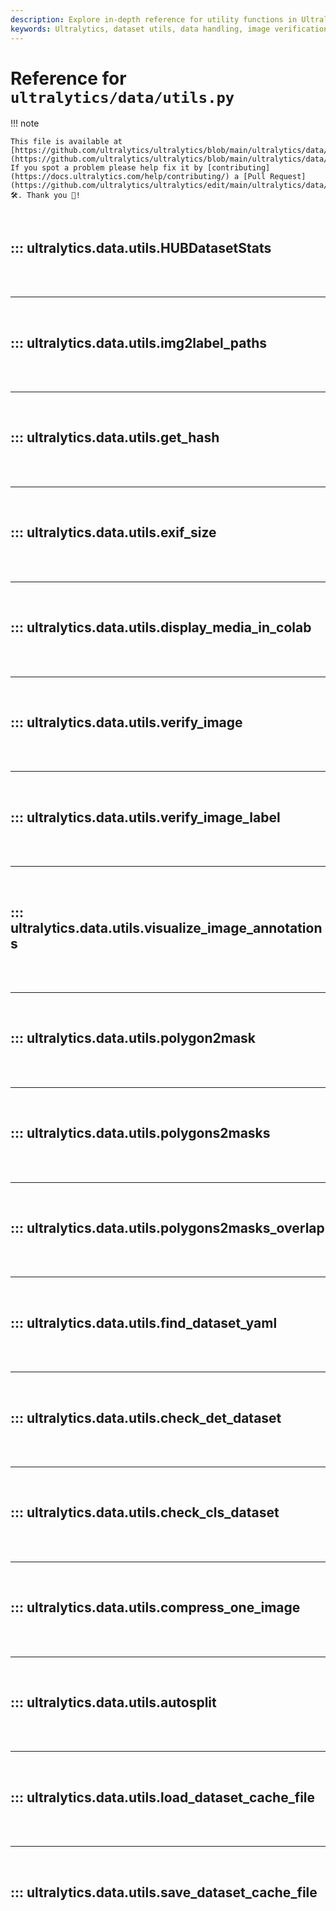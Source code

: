 ```yaml
---
description: Explore in-depth reference for utility functions in Ultralytics data module. Learn about image verification, dataset handling, and more.
keywords: Ultralytics, dataset utils, data handling, image verification, Python, data module
---
```


# Reference for `ultralytics/data/utils.py`

!!! note

    This file is available at [https://github.com/ultralytics/ultralytics/blob/main/ultralytics/data/utils.py](https://github.com/ultralytics/ultralytics/blob/main/ultralytics/data/utils.py). If you spot a problem please help fix it by [contributing](https://docs.ultralytics.com/help/contributing/) a [Pull Request](https://github.com/ultralytics/ultralytics/edit/main/ultralytics/data/utils.py) 🛠️. Thank you 🙏!

<br>

## ::: ultralytics.data.utils.HUBDatasetStats

<br><br><hr><br>

## ::: ultralytics.data.utils.img2label_paths

<br><br><hr><br>

## ::: ultralytics.data.utils.get_hash

<br><br><hr><br>

## ::: ultralytics.data.utils.exif_size

<br><br><hr><br>

## ::: ultralytics.data.utils.display_media_in_colab

<br><br><hr><br>

## ::: ultralytics.data.utils.verify_image

<br><br><hr><br>

## ::: ultralytics.data.utils.verify_image_label

<br><br><hr><br>

## ::: ultralytics.data.utils.visualize_image_annotations

<br><br><hr><br>

## ::: ultralytics.data.utils.polygon2mask

<br><br><hr><br>

## ::: ultralytics.data.utils.polygons2masks

<br><br><hr><br>

## ::: ultralytics.data.utils.polygons2masks_overlap

<br><br><hr><br>

## ::: ultralytics.data.utils.find_dataset_yaml

<br><br><hr><br>

## ::: ultralytics.data.utils.check_det_dataset

<br><br><hr><br>

## ::: ultralytics.data.utils.check_cls_dataset

<br><br><hr><br>

## ::: ultralytics.data.utils.compress_one_image

<br><br><hr><br>

## ::: ultralytics.data.utils.autosplit

<br><br><hr><br>

## ::: ultralytics.data.utils.load_dataset_cache_file

<br><br><hr><br>

## ::: ultralytics.data.utils.save_dataset_cache_file

<br><br>
